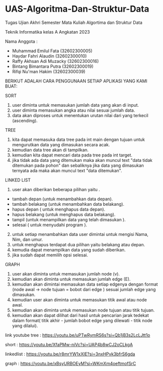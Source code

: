 # UAS-Algoritma-Dan-Struktur-Data

Tugas Ujian Akhri Semester Mata Kuliah Algortima dan Struktur Data

Teknik Informatika 
kelas A
Angkatan 2023

Nama Anggota :
- Muhammad Emilul Fata       (32602300005)
- Haydar Fahri Alaudin       (32602300010)
- Raffy Akhsan Adi  Muzacky  (32602300016)
- Bintang Bimantara Putra    (32602300019) 
- Rifqi Nu'man Hakim         (32602300039)

BERIKUT ADALAH CARA PENGGUNAAN SETIAP APLIKASI YANG KAMI BUAT:

SORT 
1. user diminta untuk memasukan jumlah data yang akan di input.
2. user diminta memasukan angka atau nilai sesuai jumlah data.
3. data akan diproses untuk menentukan urutan nilai dari yang terkecil (ascending).

TREE
1. kita dapat memasuka data tree pada int main dengan tujuan untuk mengurutkan data yang dimasukan secara acak.
2. kemudian data tree akan di tampilkan. 
3. kemudian kita dapat mencari data pada tree pada int target.
4. jika tidak ada data yang ditemukan maka akan muncul text "data tidak ditemukan pada pohon" dan sebaliknya jika data yang dimasukan ternyata ada maka akan muncul text "data ditemukan".

LINKED LIST 
1. user akan diberikan beberapa pilihan yaitu .
- tambah depan (untuk menambahkan data depan).
- tambah belakang (untuk menambahkan data belakang).
- hapus depan ( untuk menghapus data depan).
- hapus belakang (untuk menghapus data belakang).
- tampil (untuk menampilkan data yang telah dimasukan ).
- selesai ( untuk menyudahi program ).
2. untuk setiap menambahkan data user dimintai untuk mengisi Nama, Nim, dan umur.
3. untuk menghapus terdapat dua pilihan yaitu belakang atau depan.
4. kemudia dapat menampilkan data yang sudah diberikan.
5. jika sudah dapat memilih opsi selesai.

GRAPH
1. user akan diminta untuk memasukan jumlah node (v).
2. kemudian akan diminta untuk memasukan jumlah edge (E).
3. kemudian akan dimintai memasukan data setiap edgenya dengan format (node awal -> node tujuan = bobot dari edge ) sesuai jumlah edge yang dimasukan.
4. kemudian user akan diminta untuk memasukan titik awal atau node awal.
5. kemudian akan diminta untuk memasukan node tujuan atau titik tujuan.
6. kemudian akan dapat dilihat dari hasil untuk pencarian jarak tedekat dalam format( titik akhir - jumlah bobot edge yang dilewati - titik node yang dilalui).

link youtube 
tree         : https://youtu.be/uPTwRymRS6s?si=Qb1jB3s2LcLJtt1o

short        : https://youtu.be/XfaPMw-niVc?si=UAP4b8wCJ2oCLkgA

linkedlist   : https://youtu.be/r8mrYW1xXIE?si=3nxHPvk3bfrS6gda

graph        : https://youtu.be/xBsyURBOEyM?si=WKmXm4oeftmofSrC
